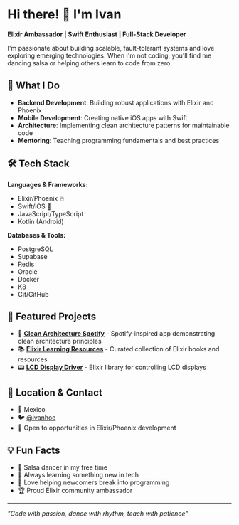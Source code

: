 # Hi there! 👋 I'm Ivan

**Elixir Ambassador | Swift Enthusiast | Full-Stack Developer**

I'm passionate about building scalable, fault-tolerant systems and love exploring emerging technologies. When I'm not coding, you'll find me dancing salsa or helping others learn to code from zero.

## 🚀 What I Do

- **Backend Development**: Building robust applications with Elixir and Phoenix
- **Mobile Development**: Creating native iOS apps with Swift
- **Architecture**: Implementing clean architecture patterns for maintainable code
- **Mentoring**: Teaching programming fundamentals and best practices

## 🛠️ Tech Stack

**Languages & Frameworks:**
- Elixir/Phoenix 🔥
- Swift/iOS 📱
- JavaScript/TypeScript
- Kotlin (Android)

**Databases & Tools:**
- PostgreSQL
- Supabase
- Redis
- Oracle
- Docker
- K8
- Git/GitHub

## 🌟 Featured Projects

- 🎵 **[Clean Architecture Spotify](https://github.com/ivanhoe/clean-architecture-spotify)** - Spotify-inspired app demonstrating clean architecture principles
- 📚 **[Elixir Learning Resources](https://github.com/ivanhoe/ElixirBooks)** - Curated collection of Elixir books and resources
- 📟 **[LCD Display Driver](https://github.com/ivanhoe/lcd_display)** - Elixir library for controlling LCD displays

## 📍 Location & Contact

- 📍 Mexico
- 🐦 [@ivanhoe](https://twitter.com/ivanhoe)
- 💼 Open to opportunities in Elixir/Phoenix development

## 💡 Fun Facts

- 🕺 Salsa dancer in my free time
- 🌱 Always learning something new in tech
- 🤝 Love helping newcomers break into programming
- 🏆 Proud Elixir community ambassador

---

*"Code with passion, dance with rhythm, teach with patience"*
